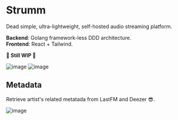 # Strumm

Dead simple, ultra-lightweight, self-hosted audio streaming platform.

**Backend**: Golang framework-less DDD architecture.  
**Frontend**: React + Tailwind.

**🚧 Still WIP 🚧**

![image](https://github.com/marcopeocchi/strumm/assets/35533749/b136d270-3189-4860-a237-1ca8ce50ca30)
![image](https://github.com/marcopeocchi/strumm/assets/35533749/cab28c84-f734-448d-b169-58d6f3978df9)

## Metadata

Retrieve artist's related metatada from LastFM and Deezer 😎.

![image](https://github.com/marcopeocchi/strumm/assets/35533749/5c54b8da-79ea-4ca3-b642-44ffad8dd0f7)

